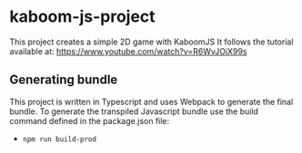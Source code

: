 # kaboom-js-project

This project creates a simple 2D game with KaboomJS
It follows the tutorial available at: https://www.youtube.com/watch?v=R6WvJOiX99s

## Generating bundle
This project is written in Typescript and uses Webpack to generate the final bundle. To generate the transpiled Javascript bundle use the build command defined in the package.json file:

- `npm run build-prod`